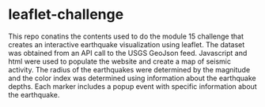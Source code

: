 # leaflet-challenge
This repo conatins the contents used to do the module 15 challenge that creates an interactive earthquake visualization using leaflet. The dataset was obtained from an API call to the USGS GeoJson feed. Javascript and html were used to populate the website and create a map of seismic activity. The radius of the earthquakes were determined by the magnitude and the color index was determined using information about the earthquake depths. Each marker includes a popup event with specific information about the earthquake.
